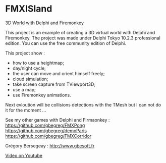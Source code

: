 # FMXISland
3D World with Delphi and Firemonkey

This project is an example of creating a 3D virtual world with Delphi and Firemonkey.
The project was made under Delphi Tokyo 10.2.3 professional edition. You can use the free community edition of Delphi.

This project show :
 - how to use a heightmap;
 - day/night cycle;
 - the user can move and orient himself freely;
 - cloud simulation;
 - take screen capture from TViewport3D;
 - use a map;
 - use Firemonkey animations.

Next evloution will be collisions detections with the TMesh but I can not do it for the moment ...

See my other games with Delphi and Firmaonkey :<br>
https://github.com/gbegreg/FMXPong<br>
https://github.com/gbegreg/demoParis
https://github.com/gbegreg/FMXCorridor

Grégory Bersegeay : http://www.gbesoft.fr

<a href="https://youtu.be/UijFnnkVljQ">Video on Youtube</a>

